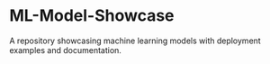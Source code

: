 # ML-Model-Showcase
A repository showcasing machine learning models with deployment examples and documentation.

